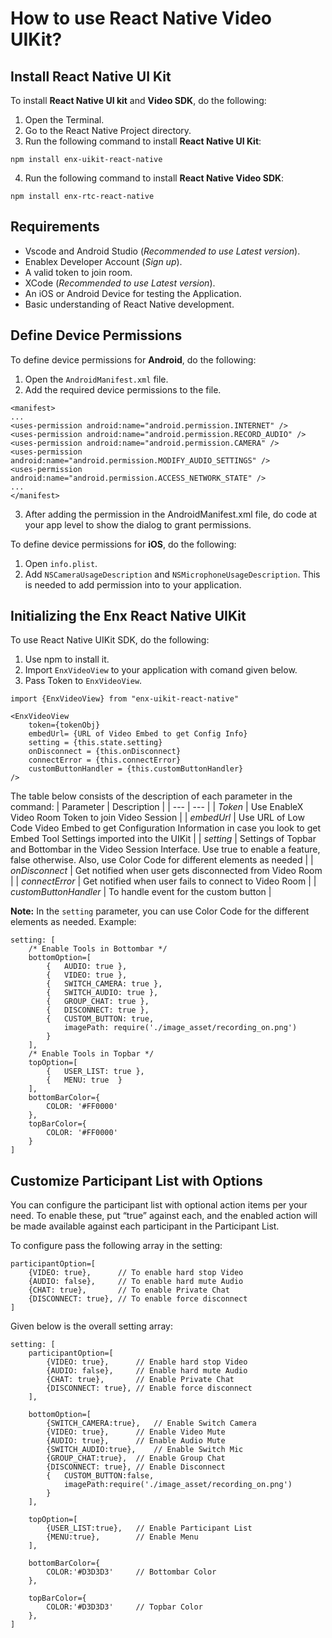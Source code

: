 # How to use React Native Video UIKit?

## Install React Native UI Kit

To install **React Native UI kit** and **Video SDK**, do the following:

1. Open the Terminal.
2. Go to the React Native Project directory.
3. Run the following command to install **React Native UI Kit**:
```
npm install enx-uikit-react-native
```
4. Run the following command to install **React Native Video SDK**:
```
npm install enx-rtc-react-native
```

## Requirements

* Vscode and Android Studio (*Recommended to use Latest version*).
* Enablex Developer Account (*Sign up*).
* A valid token to join room.
* XCode (*Recommended to use Latest version*).
* An iOS or Android Device for testing the Application.
* Basic understanding of React Native development.

## Define Device Permissions

To define device permissions for **Android**, do the following:
1. Open the `AndroidManifest.xml` file.
2. Add the required device permissions to the file.
```
<manifest> 
... 
<uses-permission android:name="android.permission.INTERNET" /> 
<uses-permission android:name="android.permission.RECORD_AUDIO" /> 
<uses-permission android:name="android.permission.CAMERA" /> 
<uses-permission android:name="android.permission.MODIFY_AUDIO_SETTINGS" /> 
<uses-permission android:name="android.permission.ACCESS_NETWORK_STATE" />  
... 
</manifest> 
```
3. After adding the permission in the AndroidManifest.xml file, do code at your app level to show the dialog to grant permissions.

To define device permissions for **iOS**, do the following:
1. Open `info.plist`.
2. Add `NSCameraUsageDescription` and `NSMicrophoneUsageDescription`. This is needed to add permission into to your application.

## Initializing the Enx React Native UIKit
To use React Native UIKit SDK, do the following:
1. Use npm to install it.
2. Import `EnxVideoView` to your application with comand given below.
3. Pass Token to `EnxVideoView`.
```
import {EnxVideoView} from "enx-uikit-react-native" 

<EnxVideoView 
	token={tokenObj} 
	embedUrl= {URL of Video Embed to get Config Info} 
	setting = {this.state.setting} 
	onDisconnect = {this.onDisconnect}  
	connectError = {this.connectError} 
	customButtonHandler = {this.customButtonHandler} 
/>
```
The table below consists of the description of each parameter in the command:
| Parameter | Description |
| --- | --- |
| *Token* | Use EnableX Video Room Token to join Video Session |
| *embedUrl* | Use URL of Low Code Video Embed to get Configuration Information in case you look to get Embed Tool Settings imported into the UIKit |
| *setting* | Settings of Topbar and Bottombar in the Video Session Interface. Use true to enable a feature, false otherwise. Also, use Color Code for different elements as needed |
| *onDisconnect* | Get notified when user gets disconnected from Video Room |
| *connectError* | Get notified when user fails to connect to Video Room |
| *customButtonHandler* | To handle event for the custom button |

**Note:** In the `setting` parameter, you can use Color Code for the different elements as needed.
Example:
```
setting: [ 
	/* Enable Tools in Bottombar */
	bottomOption=[ 
		{	AUDIO: true	}, 
		{	VIDEO: true	}, 
		{	SWITCH_CAMERA: true },
		{	SWITCH_AUDIO: true }, 
		{	GROUP_CHAT: true }, 
		{	DISCONNECT: true },
		{	CUSTOM_BUTTON: true, 
			imagePath: require('./image_asset/recording_on.png')
		} 
	], 
	/* Enable Tools in Topbar */
	topOption=[ 
		{	USER_LIST: true	}, 
		{	MENU: true	} 
	], 
	bottomBarColor={ 
		COLOR: '#FF0000' 
	}, 
	topBarColor={ 
		COLOR: '#FF0000' 
	} 
] 
```

## Customize Participant List with Options

You can configure the participant list with optional action items per your need. To enable these, put “true” against each, and the enabled action will be made available against each participant in the Participant List.

To configure pass the following array in the setting:
```
participantOption=[ 
	{VIDEO: true},		// To enable hard stop Video
	{AUDIO: false},		// To enable hard mute Audio 
	{CHAT: true},		// To enable Private Chat
	{DISCONNECT: true},	// To enable force disconnect 
] 
```
Given below is the overall setting array:
```
setting: [ 
	participantOption=[ 
		{VIDEO: true},		// Enable hard stop Video
		{AUDIO: false},		// Enable hard mute Audio 
		{CHAT: true},		// Enable Private Chat
		{DISCONNECT: true},	// Enable force disconnect 
	],

	bottomOption=[ 
		{SWITCH_CAMERA:true},	// Enable Switch Camera
		{VIDEO: true},		// Enable Video Mute
		{AUDIO: true},		// Enable Audio Mute
		{SWITCH_AUDIO:true},	// Enable Switch Mic
		{GROUP_CHAT:true},	// Enable Group Chat
		{DISCONNECT: true},	// Enable Disconnect
		{	CUSTOM_BUTTON:false,
			imagePath:require('./image_asset/recording_on.png')
		} 
	], 

	topOption=[ 
		{USER_LIST:true},	// Enable Participant List
		{MENU:true},		// Enable Menu
	], 

	bottomBarColor={ 
		COLOR:'#D3D3D3'		// Bottombar Color
	}, 

	topBarColor={ 
		COLOR:'#D3D3D3'		// Topbar Color
	}, 
]
```